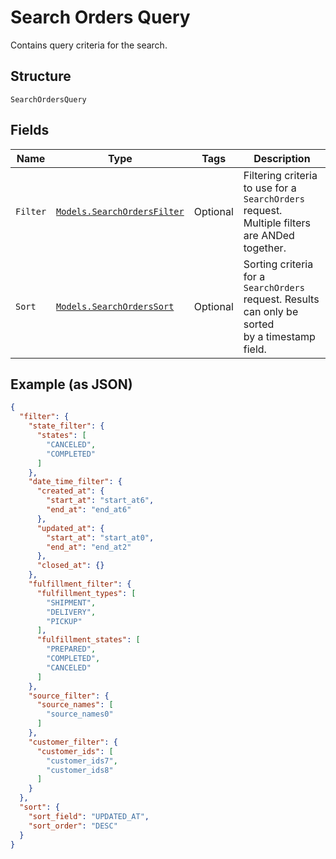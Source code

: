 
# Search Orders Query

Contains query criteria for the search.

## Structure

`SearchOrdersQuery`

## Fields

| Name | Type | Tags | Description |
|  --- | --- | --- | --- |
| `Filter` | [`Models.SearchOrdersFilter`](../../doc/models/search-orders-filter.md) | Optional | Filtering criteria to use for a `SearchOrders` request. Multiple filters<br>are ANDed together. |
| `Sort` | [`Models.SearchOrdersSort`](../../doc/models/search-orders-sort.md) | Optional | Sorting criteria for a `SearchOrders` request. Results can only be sorted<br>by a timestamp field. |

## Example (as JSON)

```json
{
  "filter": {
    "state_filter": {
      "states": [
        "CANCELED",
        "COMPLETED"
      ]
    },
    "date_time_filter": {
      "created_at": {
        "start_at": "start_at6",
        "end_at": "end_at6"
      },
      "updated_at": {
        "start_at": "start_at0",
        "end_at": "end_at2"
      },
      "closed_at": {}
    },
    "fulfillment_filter": {
      "fulfillment_types": [
        "SHIPMENT",
        "DELIVERY",
        "PICKUP"
      ],
      "fulfillment_states": [
        "PREPARED",
        "COMPLETED",
        "CANCELED"
      ]
    },
    "source_filter": {
      "source_names": [
        "source_names0"
      ]
    },
    "customer_filter": {
      "customer_ids": [
        "customer_ids7",
        "customer_ids8"
      ]
    }
  },
  "sort": {
    "sort_field": "UPDATED_AT",
    "sort_order": "DESC"
  }
}
```

